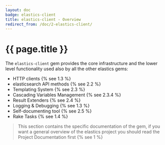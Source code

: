 ```yaml
---
layout: doc
badge: elastics-client
title: elastics-client - Overview
redirect_from: /doc/2-elastics-client/
---
```


# {{ page.title }}

The `elastics-client` gem provides the core infrastructure and the lower level functionality used also by all the other elastics gems:

* HTTP clients {% see 1.3 %}
* elasticsearch API methods {% see 2.2 %}
* Templating System {% see 2.3 %}
* Cascading Variables Management {% see 2.3.4 %}
* Result Extenders {% see 2.4 %}
* Logging & Debugging {% see 1.3 %}
* Self-documenting tool {% see 2.5 %}
* Rake Tasks {% see 1.4 %}

> This section contains the specific documentation of the gem, if you want a general overview of the elastics project you should read the Project Documentation first {% see 1 %}
